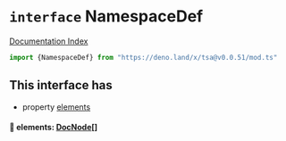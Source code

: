 # `interface` NamespaceDef

[Documentation Index](../README.md)

```ts
import {NamespaceDef} from "https://deno.land/x/tsa@v0.0.51/mod.ts"
```

## This interface has

- property [elements](#-elements-docnode)


#### 📄 elements: [DocNode](../type.DocNode/README.md)\[]




